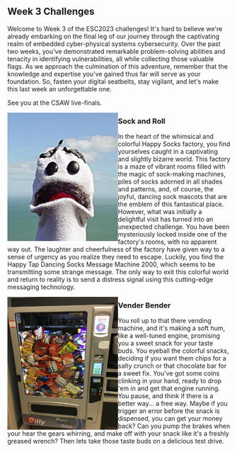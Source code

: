 
## Week 3 Challenges

Welcome to Week 3 of the ESC2023 challenges! It's hard to believe we're already embarking on the final leg of our journey through the captivating realm of embedded cyber-physical systems cybersecurity. Over the past two weeks, you've demonstrated remarkable problem-solving abilities and tenacity in identifying vulnerabilities, all while collecting those valuable flags. As we approach the culmination of this adventure, remember that the knowledge and expertise you've gained thus far will serve as your foundation. So, fasten your digital seatbelts, stay vigilant, and let's make this last week an unforgettable one. 

See you at the CSAW live-finals.

<img src="https://github.com/TrustworthyComputing/csaw_esc_2023/blob/main/challenges/week3/SockPuppet.jpeg" alt="czNxdTNuYzM" align="left" width="250" height="290" title="czNxdTNuYzM">

### Sock and Roll

In the heart of the whimsical and colorful Happy Socks factory, you find yourselves caught in a captivating and slightly bizarre world. This factory is a maze of vibrant rooms filled with the magic of sock-making machines, piles of socks adorned in all shades and patterns, and, of course, the joyful, dancing sock mascots that are the emblem of this fantastical place. However, what was initially a delightful visit has turned into an unexpected challenge. You have been mysteriously locked inside one of the factory's rooms, with no apparent way out. The laughter and cheerfulness of the factory have given way to a sense of urgency as you realize they need to escape. Luckily, you find the Happy Tap Dancing Socks Message Machine 2000, which seems to be transmitting some strange message. The only way to exit this colorful world and return to reality is to send a distress signal using this cutting-edge messaging technology.


<img src="https://github.com/TrustworthyComputing/csaw_esc_2023/blob/main/challenges/week3/Vendy.jpeg" alt="Vendy" align="left" width="250" height="300" title="Vendy">

### Vender Bender

You roll up to that there vending machine, and it's making a soft hum, like a well-tuned engine, promising you a sweet snack for your taste buds. You eyeball the colorful snacks, deciding if you want them chips for a salty crunch or that chocolate bar for a sweet fix. You've got some coins clinking in your hand, ready to drop 'em in and get that engine running. You pause, and think if there is a better way... a free way. Maybe if you trigger an error before the snack is dispensed, you can get your money back? Can you pump the brakes when your hear the gears whirring, and make off with your snack like it's a freshly greased wrench? Then lets take those taste buds on a delicious test drive.
